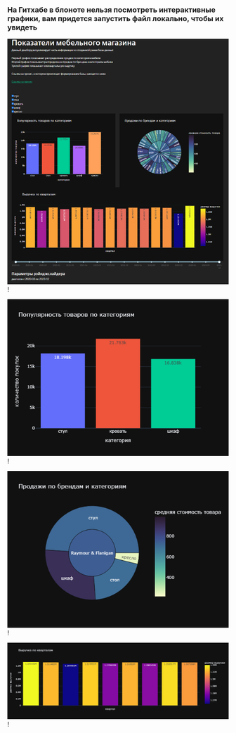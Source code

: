 ### На Гитхабе в блоноте нельзя посмотреть интерактивные графики, вам придется запустить файл локально, чтобы их увидеть


![](https://github.com/Goosolio/Portfolio/blob/main/Project%207/dash1.png) !


![](https://github.com/Goosolio/Portfolio/blob/main/Project%207/dash2.png) !

![](https://github.com/Goosolio/Portfolio/blob/main/Project%207/dash3.png) !


![](https://github.com/Goosolio/Portfolio/blob/main/Project%207/dash4.png) !
